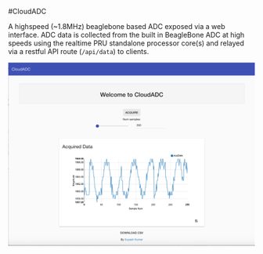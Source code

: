 #CloudADC

A highspeed (~1.8MHz) beaglebone based ADC exposed via a web interface. ADC data is collected from the built in BeagleBone ADC at high speeds using the realtime PRU standalone processor core(s) and relayed via a restful API route (`/api/data`) to clients. 

<img src="imgs/cloud-adc.png"> 

